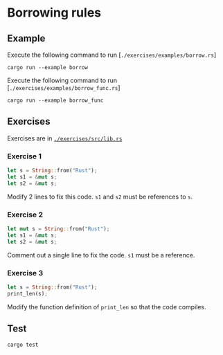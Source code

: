 # Borrowing rules

## Example

Execute the following command to run [`./exercises/examples/borrow.rs`]

```shell
cargo run --example borrow
```

Execute the following command to run [`./exercises/examples/borrow_func.rs`]

```shell
cargo run --example borrow_func
```

## Exercises

Exercises are in [`./exercises/src/lib.rs`](./exercises/src/lib.rs)

### Exercise 1

```rust
let s = String::from("Rust");
let s1 = &mut s;
let s2 = &mut s;
```

Modify 2 lines to fix this code. `s1` and `s2` must be references to `s`.

### Exercise 2

```rust
let mut s = String::from("Rust");
let s1 = &mut s;
let s2 = &mut s;
```

Comment out a single line to fix the code. `s1` must be a reference.

### Exercise 3

```rust
let s = String::from("Rust");
print_len(s);
```

Modify the function definition of `print_len` so that the code compiles.

## Test

```shell
cargo test
```
